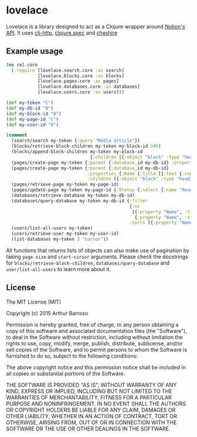 # lovelace

Lovelace is a library designed to act as a Clojure wrapper around [Notion's API](https://developers.notion.com/reference/intro). It uses [clj-http](https://github.com/dakrone/clj-http), [clojure.spec](https://clojure.org/guides/spec) and [cheshire](https://github.com/dakrone/cheshire)

## Example usage
```clojure
(ns cml.core
  (:require [lovelace.search.core :as search]
            [lovelace.blocks.core :as blocks]
            [lovelace.pages.core :as pages]
            [lovelace.databases.core :as databases]
            [lovelace.users.core :as users]))

(def my-token "C")
(def my-db-id "B")
(def my-block-id "D")
(def my-page-id "C")
(def my-user-id "D")

(comment
  (search/search my-token {:query "Media article"})
  (blocks/retrieve-block-children my-token my-block-id 100)
  (blocks/append-block-children my-token my-block-id
                                {:children [{:object "block" :type "heading_2" :heading_2 {:text [{:type "text" :text {:content "chiclete"}}]}}]})
  (pages/create-page my-token {:parent {:database_id my-db-id} :properties {:Name {:title [{:text {:content "New Media Article"}}]}}})
  (pages/create-page my-token {:parent {:database_id my-db-id}
                               :properties {:Name {:title [{:text {:content "New Media Article"}}]}}
                               :children [{:object "block" :type "heading_2" :heading_2 {:text [{:type "text" :text {:content "chiclete"}}]}}]})
  (pages/retrieve-page my-token my-page-id)
  (pages/update-page my-token my-page-id {:Status {:select {:name "Reading"}}})
  (databases/retrieve-database my-token my-db-id)
  (databases/query-database my-token my-db-id {:filter
                                               {:or
                                                [{:property "Name", :title {:equals "teste"}}
                                                 {:property "Name", :title {:equals "New Media Article"}}]}
                                               :sorts [{:property "Name", :direction "ascending"}]})
  (users/list-all-users my-token)
  (users/retrieve-user my-token my-user-id)
  (list-databases my-token 3 "cursor"))
```

All functions that returns lists of objects can also make use of pagination by taking `page-size` and `start-cursor` arguments. Please check the docstrings for `blocks/retrieve-block-children`, `databases/query-database` and `user/list-all-users` to learn more about it.

## License

The MIT License (MIT)

Copyright (c) 2015 Arthur Barroso

Permission is hereby granted, free of charge, to any person obtaining a copy of this software and associated documentation files (the "Software"), to deal in the Software without restriction, including without limitation the rights to use, copy, modify, merge, publish, distribute, sublicense, and/or sell copies of the Software, and to permit persons to whom the Software is furnished to do so, subject to the following conditions:

The above copyright notice and this permission notice shall be included in all copies or substantial portions of the Software.

THE SOFTWARE IS PROVIDED "AS IS", WITHOUT WARRANTY OF ANY KIND, EXPRESS OR IMPLIED, INCLUDING BUT NOT LIMITED TO THE WARRANTIES OF MERCHANTABILITY, FITNESS FOR A PARTICULAR PURPOSE AND NONINFRINGEMENT. IN NO EVENT SHALL THE AUTHORS OR COPYRIGHT HOLDERS BE LIABLE FOR ANY CLAIM, DAMAGES OR OTHER LIABILITY, WHETHER IN AN ACTION OF CONTRACT, TORT OR OTHERWISE, ARISING FROM, OUT OF OR IN CONNECTION WITH THE SOFTWARE OR THE USE OR OTHER DEALINGS IN THE SOFTWARE.
